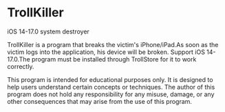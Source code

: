 # TrollKiller
iOS 14-17.0 system destroyer

TrollKiller is a program that breaks the victim's iPhone/iPad.As soon as the victim logs into the application, his device will be broken. Support iOS 14-17.0.The program must be installed through TrollStore for it to work correctly.

This program is intended for educational purposes only. It is designed to help users understand certain concepts or techniques. The author of this program does not hold any responsibility for any misuse, damage, or any other consequences that may arise from the use of this program.
